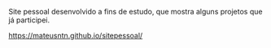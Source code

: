 Site pessoal desenvolvido a fins de estudo, que mostra alguns projetos que já participei.

https://mateusntn.github.io/sitepessoal/
